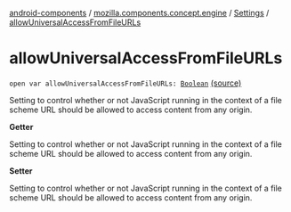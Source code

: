 [android-components](../../index.md) / [mozilla.components.concept.engine](../index.md) / [Settings](index.md) / [allowUniversalAccessFromFileURLs](./allow-universal-access-from-file-u-r-ls.md)

# allowUniversalAccessFromFileURLs

`open var allowUniversalAccessFromFileURLs: `[`Boolean`](https://kotlinlang.org/api/latest/jvm/stdlib/kotlin/-boolean/index.html) [(source)](https://github.com/mozilla-mobile/android-components/blob/master/components/concept/engine/src/main/java/mozilla/components/concept/engine/Settings.kt#L95)

Setting to control whether or not JavaScript running in the context of a file scheme URL
should be allowed to access content from any origin.

**Getter**

Setting to control whether or not JavaScript running in the context of a file scheme URL
should be allowed to access content from any origin.

**Setter**

Setting to control whether or not JavaScript running in the context of a file scheme URL
should be allowed to access content from any origin.

